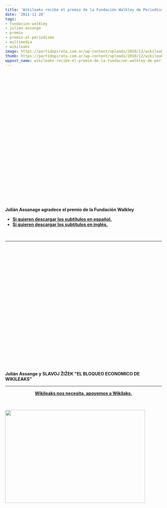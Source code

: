 ```yaml
---
title: 'Wikileaks recibe el premio de la Fundación Walkley de Periodismo '
date: '2011-11-28'
tags:
- fundacion-walkley
- julian-assange
- premio
- premio-al-periodismo
- multimedia
- wikileaks
image: https://partidopirata.com.ar/wp-content/uploads/2010/12/wikileaks.jpg
thumb: https://partidopirata.com.ar/wp-content/uploads/2010/12/wikileaks-150x150.jpg
wppost_name: wikileaks-recibe-el-premio-de-la-fundacion-walkley-de-periodismo
---
```


&nbsp;

<object style="height: 390px; width: 640px;" width="640" height="360" classid="clsid:d27cdb6e-ae6d-11cf-96b8-444553540000" codebase="http://download.macromedia.com/pub/shockwave/cabs/flash/swflash.cab#version=6,0,40,0"><param name="allowFullScreen" value="true" /><param name="allowScriptAccess" value="always" /><param name="src" value="https://www.youtube.com/v/uycxL8woHSE?version=3&amp;feature=player_detailpage" /><param name="allowfullscreen" value="true" /><param name="allowscriptaccess" value="always" /><embed style="height: 390px; width: 640px;" width="640" height="360" type="application/x-shockwave-flash" src="https://www.youtube.com/v/uycxL8woHSE?version=3&amp;feature=player_detailpage" allowFullScreen="true" allowScriptAccess="always" allowfullscreen="true" allowscriptaccess="always" /></object>

<strong>Julián Assanage agradece el premio de la Fundación Walkley</strong>
<ul>
	<li><strong><a href="http://www.4shared.com/document/yPiWeXVc/assangees.html" target="_blank">Si quieren descargar los subtítulos en español.</a></strong></li>
	<li><strong> <a href="http://www.4shared.com/document/Tu78U9cn/assange.html" target="_blank">Si quieren descargar los subtítulos en inglés.</a></strong></li>
</ul>
&nbsp;

<hr />

<object style="height: 390px; width: 640px;" width="640" height="360" classid="clsid:d27cdb6e-ae6d-11cf-96b8-444553540000" codebase="http://download.macromedia.com/pub/shockwave/cabs/flash/swflash.cab#version=6,0,40,0"><param name="allowFullScreen" value="true" /><param name="allowScriptAccess" value="always" /><param name="src" value="https://www.youtube.com/v/ZJb8WjJLQns?version=3&amp;feature=player_detailpage" /><param name="allowfullscreen" value="true" /><param name="allowscriptaccess" value="always" /><embed style="height: 390px; width: 640px;" width="640" height="360" type="application/x-shockwave-flash" src="https://www.youtube.com/v/ZJb8WjJLQns?version=3&amp;feature=player_detailpage" allowFullScreen="true" allowScriptAccess="always" allowfullscreen="true" allowscriptaccess="always" /></object>
<strong></strong>

<strong>Julián Assange y SLAVOJ ŽIŽEK "EL BLOQUEO ECONOMICO DE WIKILEAKS"</strong>

<hr />
<p style="text-align: center;"><strong><a href="https://partidopirata.com.ar/2145/wikileaks-nos-necesita-apoyemosawikileaks">Wikileaks nos necesita, apoyemos a Wikilaks.</a></strong></p>
&nbsp;

<a href="https://partidopirata.com.ar/wp-content/uploads/2010/12/wikileaks.jpg"><img class="aligncenter size-full wp-image-252" title="Wikileaks" src="https://partidopirata.com.ar/wp-content/uploads/2010/12/wikileaks.jpg" alt="" width="450" height="300" /></a>
